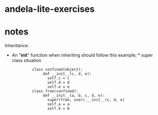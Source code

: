 # andela-lite-exercises

# notes

Inheritance:
- An "__init__" function when inheriting should follow this example;
       * super class situation

               class confined(object):
                    def __init__(c, d, e):
                      self.c = c
                      self.d = d
                      self.e = e
               class free(confined):
                    def __init__(a, b, c, d, e):
                      super(free, user).__init__(c, d, e)
                      self.a = a
                      self.b = b
